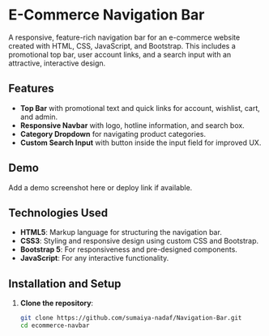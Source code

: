 # E-Commerce Navigation Bar

A responsive, feature-rich navigation bar for an e-commerce website created with HTML, CSS, JavaScript, and Bootstrap. This includes a promotional top bar, user account links, and a search input with an attractive, interactive design.

## Features

- **Top Bar** with promotional text and quick links for account, wishlist, cart, and admin.
- **Responsive Navbar** with logo, hotline information, and search box.
- **Category Dropdown** for navigating product categories.
- **Custom Search Input** with button inside the input field for improved UX.

## Demo

Add a demo screenshot here or deploy link if available.

## Technologies Used

- **HTML5**: Markup language for structuring the navigation bar.
- **CSS3**: Styling and responsive design using custom CSS and Bootstrap.
- **Bootstrap 5**: For responsiveness and pre-designed components.
- **JavaScript**: For any interactive functionality.

## Installation and Setup

1. **Clone the repository**:
   ```bash
   git clone https://github.com/sumaiya-nadaf/Navigation-Bar.git
   cd ecommerce-navbar

